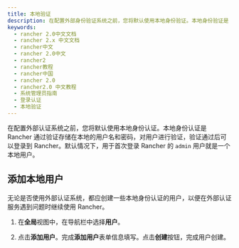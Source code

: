```yaml
---
title: 本地验证
description: 在配置外部身份验证系统之前，您将默认使用本地身份验证。本地身份验证是 Rancher 通过验证存储在本地的用户名和密码，对用户进行验证，验证通过后可以登录到 Rancher。默认情况下，用于首次登录 Rancher 的 `admin` 用户就是一个本地用户。无论是否使用外部身份验证，都应创建一些本地身份验证用户，以便在外部身份验证服务遇到问题时继续使用 Rancher。
keywords:
  - rancher 2.0中文文档
  - rancher 2.x 中文文档
  - rancher中文
  - rancher 2.0中文
  - rancher2
  - rancher教程
  - rancher中国
  - rancher 2.0
  - rancher2.0 中文教程
  - 系统管理员指南
  - 登录认证
  - 本地验证
---
```


在配置外部认证系统之前，您将默认使用本地身份认证。本地身份认证是 Rancher 通过验证存储在本地的用户名和密码，对用户进行验证，验证通过后可以登录到 Rancher。默认情况下，用于首次登录 Rancher 的 `admin` 用户就是一个本地用户。

## 添加本地用户

无论是否使用外部认证系统，都应创建一些本地身份认证的用户，以便在外部认证服务遇到问题时继续使用 Rancher。

1. 在**全局**视图中，在导航栏中选择**用户**。

2. 点击**添加用户**。完成**添加用户**表单信息填写。点击**创建**按钮，完成用户创建。
